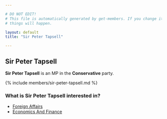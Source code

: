 ```yaml
---

# DO NOT EDIT!
# This file is automatically generated by get-members. If you change it, bad
# things will happen.

layout: default
title: "Sir Peter Tapsell"

---
```


## Sir Peter Tapsell

**Sir Peter Tapsell** is an MP in the **Conservative** party.

{% include members/sir-peter-tapsell.md %}

### What is Sir Peter Tapsell interested in?


* [Foreign Affairs](/interests/foreign-affairs.html)
* [Economics And Finance](/interests/economics-and-finance.html)
